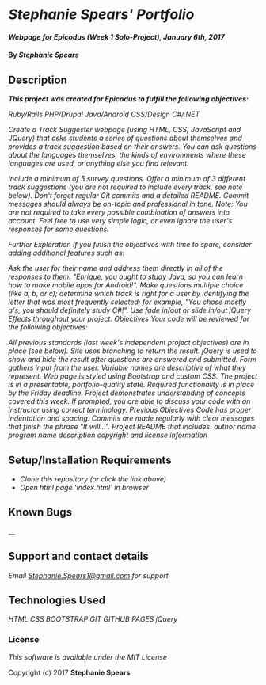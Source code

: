 # _Stephanie Spears' Portfolio_

#### _Webpage for Epicodus (Week 1 Solo-Project), January 6th, 2017_

#### By _**Stephanie Spears**_

## Description

  _**This project was created for Epicodus to fulfill the following objectives:**_

_Ruby/Rails_
_PHP/Drupal_
_Java/Android_
_CSS/Design_
_C#/.NET_

_Create a Track Suggester webpage (using HTML, CSS, JavaScript and JQuery) that asks students a series of questions about themselves and provides a track suggestion based on their answers. You can ask questions about the languages themselves, the kinds of environments where these languages are used, or anything else you find relevant._

_Include a minimum of 5 survey questions._
_Offer a minimum of 3 different track suggestions (you are not required to include every track, see note below)._
_Don't forget regular Git commits and a detailed README. Commit messages should always be on-topic and professional in tone._
_Note: You are not required to take every possible combination of answers into account. Feel free to use very simple logic, or even ignore the user's responses for some questions._

_Further Exploration_
_If you finish the objectives with time to spare, consider adding additional features such as:_

_Ask the user for their name and address them directly in all of the responses to them: "Enrique, you ought to study Java, so you can learn how to make mobile apps for Android!"._
_Make questions multiple choice (like a, b, or c); determine which track is right for a user by identifying the letter that was most frequently selected; for example, "You chose mostly a's, you should definitely study C#!"._
_Use fade in/out or slide in/out jQuery Effects throughout your project._
_Objectives_
_Your code will be reviewed for the following objectives:_

_All previous standards (last week's independent project objectives) are in place (see below)._
_Site uses branching to return the result._
_jQuery is used to show and hide the result after questions are answered and submitted._
_Form gathers input from the user._
_Variable names are descriptive of what they represent._
_Web page is styled using Bootstrap and custom CSS._
_The project is in a presentable, portfolio-quality state._
_Required functionality is in place by the Friday deadline._
_Project demonstrates understanding of concepts covered this week. If prompted, you are able to discuss your code with an instructor using correct terminology._
_Previous Objectives_
_Code has proper indentation and spacing._
_Commits are made regularly with clear messages that finish the phrase "It will…"._
_Project README that includes:_
_author name_
_program name_
_description_
_copyright and license information_


## Setup/Installation Requirements


* _Clone this repository (or click the link above)_
* _Open html page 'index.html' in browser_


## Known Bugs

__

## Support and contact details

_Email Stephanie.Spears1@gmail.com for support_

## Technologies Used

_HTML_
_CSS_
_BOOTSTRAP_
_GIT_
_GITHUB PAGES_
_jQuery_

### License

*This software is available under the MIT License*

Copyright (c) 2017 **Stephanie Spears**
